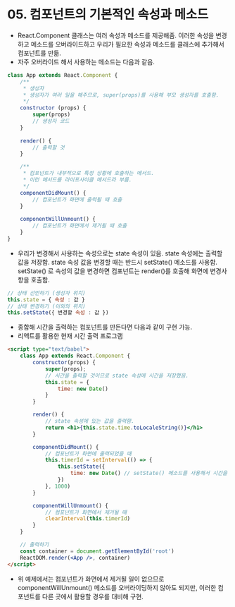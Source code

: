 # 05. 컴포넌트의 기본적인 속성과 메소드
- React.Component 클래스는 여러 속성과 메소드를 제공해줌. 이러한 속성을 변경하고 메소드를 오버라이드하고 우리가 필요한 속성과 메소드를 클래스에 추가해서 컴포넌트를 만듦.
- 자주 오버라이드 해서 사용하는 메소드는 다음과 같음.
```js
class App extends React.Component {
    /**
     * 생성자
     * 생성자가 여러 일을 해주므로, super(props)를 사용해 부모 생성자를 호출함.
     */
    constructor (props) {
        super(props)
        // 생성자 코드
    }
    
    render() {
        // 출력할 것
    }

    /**
     * 컴포넌트가 내부적으로 특정 상황에 호출하는 메서드.
     * 이런 메서드를 라이프사이클 메서드라 부름.
     */
    componentDidMount() {
        // 컴포넌트가 화면에 출력될 때 호출
    }
    
    componentWillUnmount() {
        // 컴포넌트가 화면에서 제거될 때 호출
    }
}
```
- 우리가 변경해서 사용하는 속성으로는 state 속성이 있음. state 속성에는 출력할 값을 저장함. state 속성 값을 변경할 때는 반드시 setState() 메소드를 사용함. setState() 로 속성의 값을 변경하면
컴포넌트는 render()를 호출해 화면에 변경사항을 호출함.
```js
// 상태 선언하기 (생성자 위치)
this.state = { 속성 : 값 }
// 상태 변경하기 (이외의 위치)
this.setState({ 변경할 속성 : 값 })
```
- 종합해 시간을 출력하는 컴포넌트를 만든다면 다음과 같이 구현 가능.
- 리액트를 활용한 현재 시간 출력 프로그램
```html
<script type="text/babel">
    class App extends React.Component {
        constructor(props) {
            super(props);
            // 시간을 출력할 것이므로 state 속성에 시간을 저장했음.
            this.state = {
                time: new Date()
            }
        }

        render() {
            // state 속성에 있는 값을 출력함.
            return <h1>{this.state.time.toLocaleString()}</h1>
        }

        componentDidMount() {
            // 컴포넌트가 화면에 출력되었을 때
            this.timerId = setInterval(() => {
                this.setState({
                    time: new Date() // setState() 메소드를 사용해서 시간을 변경함.
                })
            }, 1000)
        }

        componentWillUnmount() {
            // 컴포넌트가 화면에서 제거될 때
            clearInterval(this.timerId)
        }
    }

    // 출력하기
    const container = document.getElementById('root')
    ReactDOM.render(<App />, container)
</script>
```
- 위 예제에서는 컴포넌트가 화면에서 제거될 일이 없으므로 componentWillUnmount() 메소드를 오버라이딩하지 않아도 되지만, 이러한 컴포넌트를 다른 곳에서 활용할 경우를 대비해 구현.
